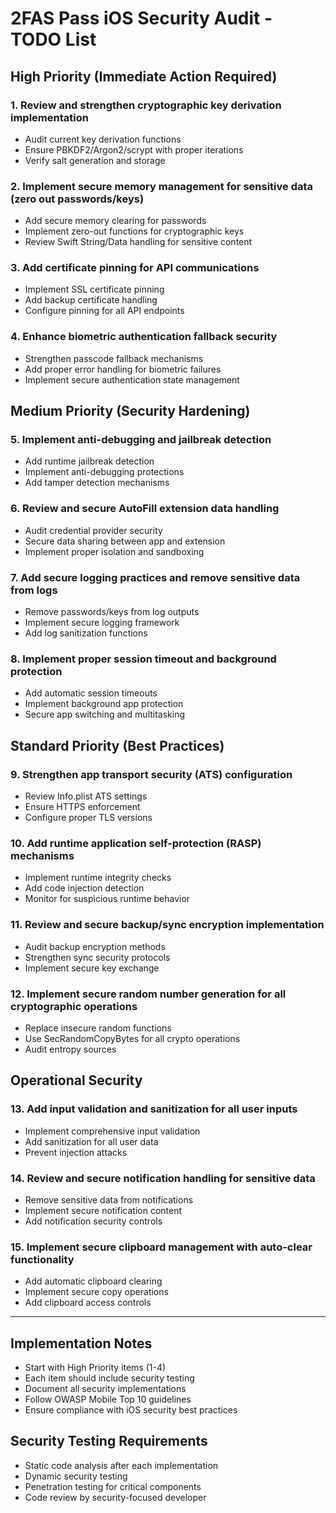 # 2FAS Pass iOS Security Audit - TODO List

## High Priority (Immediate Action Required)

### 1. Review and strengthen cryptographic key derivation implementation
- Audit current key derivation functions
- Ensure PBKDF2/Argon2/scrypt with proper iterations
- Verify salt generation and storage

### 2. Implement secure memory management for sensitive data (zero out passwords/keys)
- Add secure memory clearing for passwords
- Implement zero-out functions for cryptographic keys
- Review Swift String/Data handling for sensitive content

### 3. Add certificate pinning for API communications
- Implement SSL certificate pinning
- Add backup certificate handling
- Configure pinning for all API endpoints

### 4. Enhance biometric authentication fallback security
- Strengthen passcode fallback mechanisms
- Add proper error handling for biometric failures
- Implement secure authentication state management

## Medium Priority (Security Hardening)

### 5. Implement anti-debugging and jailbreak detection
- Add runtime jailbreak detection
- Implement anti-debugging protections
- Add tamper detection mechanisms

### 6. Review and secure AutoFill extension data handling
- Audit credential provider security
- Secure data sharing between app and extension
- Implement proper isolation and sandboxing

### 7. Add secure logging practices and remove sensitive data from logs
- Remove passwords/keys from log outputs
- Implement secure logging framework
- Add log sanitization functions

### 8. Implement proper session timeout and background protection
- Add automatic session timeouts
- Implement background app protection
- Secure app switching and multitasking

## Standard Priority (Best Practices)

### 9. Strengthen app transport security (ATS) configuration
- Review Info.plist ATS settings
- Ensure HTTPS enforcement
- Configure proper TLS versions

### 10. Add runtime application self-protection (RASP) mechanisms
- Implement runtime integrity checks
- Add code injection detection
- Monitor for suspicious runtime behavior

### 11. Review and secure backup/sync encryption implementation
- Audit backup encryption methods
- Strengthen sync security protocols
- Implement secure key exchange

### 12. Implement secure random number generation for all cryptographic operations
- Replace insecure random functions
- Use SecRandomCopyBytes for all crypto operations
- Audit entropy sources

## Operational Security

### 13. Add input validation and sanitization for all user inputs
- Implement comprehensive input validation
- Add sanitization for all user data
- Prevent injection attacks

### 14. Review and secure notification handling for sensitive data
- Remove sensitive data from notifications
- Implement secure notification content
- Add notification security controls

### 15. Implement secure clipboard management with auto-clear functionality
- Add automatic clipboard clearing
- Implement secure copy operations
- Add clipboard access controls

---

## Implementation Notes

- Start with High Priority items (1-4)
- Each item should include security testing
- Document all security implementations
- Follow OWASP Mobile Top 10 guidelines
- Ensure compliance with iOS security best practices

## Security Testing Requirements

- Static code analysis after each implementation
- Dynamic security testing
- Penetration testing for critical components
- Code review by security-focused developer